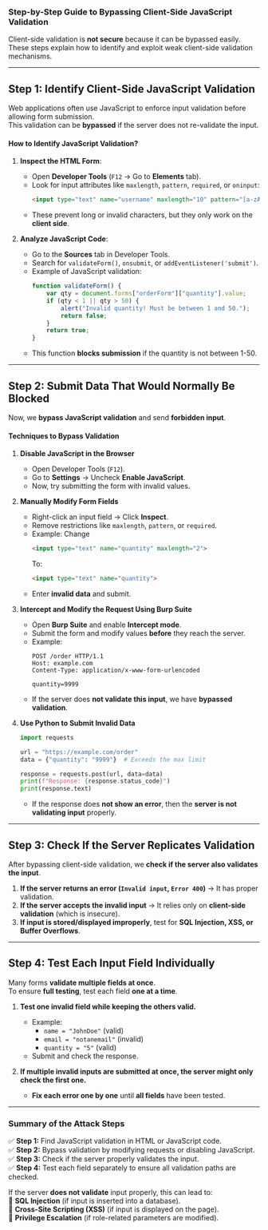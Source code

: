 ### **Step-by-Step Guide to Bypassing Client-Side JavaScript Validation**  

Client-side validation is **not secure** because it can be bypassed easily. These steps explain how to identify and exploit weak client-side validation mechanisms.

---

## **Step 1: Identify Client-Side JavaScript Validation**  

Web applications often use JavaScript to enforce input validation before allowing form submission.  
This validation can be **bypassed** if the server does not re-validate the input.

#### **How to Identify JavaScript Validation?**  
1. **Inspect the HTML Form**:  
   - Open **Developer Tools** (`F12` → Go to **Elements** tab).  
   - Look for input attributes like `maxlength`, `pattern`, `required`, or `oninput`:  
     ```html
     <input type="text" name="username" maxlength="10" pattern="[a-zA-Z0-9]+">
     ```
   - These prevent long or invalid characters, but they only work on the **client side**.

2. **Analyze JavaScript Code**:  
   - Go to the **Sources** tab in Developer Tools.  
   - Search for `validateForm()`, `onsubmit`, or `addEventListener('submit')`.  
   - Example of JavaScript validation:  
     ```javascript
     function validateForm() {
         var qty = document.forms["orderForm"]["quantity"].value;
         if (qty < 1 || qty > 50) {
             alert("Invalid quantity! Must be between 1 and 50.");
             return false;
         }
         return true;
     }
     ```
   - This function **blocks submission** if the quantity is not between 1-50.

---

## **Step 2: Submit Data That Would Normally Be Blocked**  

Now, we **bypass JavaScript validation** and send **forbidden input**.

#### **Techniques to Bypass Validation**  
1. **Disable JavaScript in the Browser**  
   - Open Developer Tools (`F12`).  
   - Go to **Settings** → Uncheck **Enable JavaScript**.  
   - Now, try submitting the form with invalid values.

2. **Manually Modify Form Fields**  
   - Right-click an input field → Click **Inspect**.  
   - Remove restrictions like `maxlength`, `pattern`, or `required`.  
   - Example: Change  
     ```html
     <input type="text" name="quantity" maxlength="2">
     ```
     To:  
     ```html
     <input type="text" name="quantity">
     ```
   - Enter **invalid data** and submit.

3. **Intercept and Modify the Request Using Burp Suite**  
   - Open **Burp Suite** and enable **Intercept mode**.  
   - Submit the form and modify values **before** they reach the server.  
   - Example:  
     ```http
     POST /order HTTP/1.1
     Host: example.com
     Content-Type: application/x-www-form-urlencoded

     quantity=9999
     ```
   - If the server does **not validate this input**, we have **bypassed validation**.

4. **Use Python to Submit Invalid Data**  
   ```python
   import requests

   url = "https://example.com/order"
   data = {"quantity": "9999"}  # Exceeds the max limit

   response = requests.post(url, data=data)
   print(f"Response: {response.status_code}")
   print(response.text)
   ```
   - If the response does **not show an error**, then the **server is not validating input** properly.

---

## **Step 3: Check If the Server Replicates Validation**  

After bypassing client-side validation, we **check if the server also validates the input**.

1. **If the server returns an error (`Invalid input`, `Error 400`)** → It has proper validation.  
2. **If the server accepts the invalid input** → It relies only on **client-side validation** (which is insecure).  
3. **If input is stored/displayed improperly**, test for **SQL Injection, XSS, or Buffer Overflows**.

---

## **Step 4: Test Each Input Field Individually**  

Many forms **validate multiple fields at once**.  
To ensure **full testing**, test each field **one at a time**.

1. **Test one invalid field while keeping the others valid.**  
   - Example:  
     - `name = "JohnDoe"` (valid)  
     - `email = "notanemail"` (invalid)  
     - `quantity = "5"` (valid)  
   - Submit and check the response.

2. **If multiple invalid inputs are submitted at once, the server might only check the first one.**  
   - **Fix each error one by one** until **all fields** have been tested.

---

### **Summary of the Attack Steps**
✅ **Step 1:** Find JavaScript validation in HTML or JavaScript code.  
✅ **Step 2:** Bypass validation by modifying requests or disabling JavaScript.  
✅ **Step 3:** Check if the server properly validates the input.  
✅ **Step 4:** Test each field separately to ensure all validation paths are checked.  

If the server **does not validate** input properly, this can lead to:  
🚨 **SQL Injection** (if input is inserted into a database).  
🚨 **Cross-Site Scripting (XSS)** (if input is displayed on the page).  
🚨 **Privilege Escalation** (if role-related parameters are modified).  
